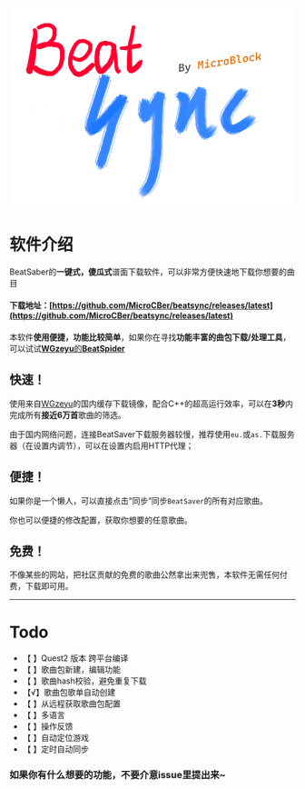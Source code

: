 ![](resources/beatsync.png)

# 软件介绍
BeatSaber的**一键式，傻瓜式**谱面下载软件，可以非常方便快速地下载你想要的曲目
#### 下载地址：[https://github.com/MicroCBer/beatsync/releases/latest](https://github.com/MicroCBer/beatsync/releases/latest)

本软件**使用便捷，功能比较简单**，如果你在寻找**功能丰富的曲包下载/处理工具**，可以试试[**WGzeyu**的**BeatSpider**](https://github.com/WGzeyu/BeatSpider)

## 快速！
使用来自[WGzeyu](https://bs-wgzeyu.gtxcn.com/)的国内缓存下载镜像，配合C++的超高运行效率，可以在**3秒**内完成所有**接近6万首**歌曲的筛选。

由于国内网络问题，连接BeatSaver下载服务器较慢，推荐使用`eu.`或`as.`下载服务器（在设置内调节），可以在设置内启用HTTP代理；
## 便捷！
如果你是一个懒人，可以直接点击“同步”同步`BeatSaver`的所有对应歌曲。

你也可以便捷的修改配置，获取你想要的任意歌曲。
## 免费！
不像某些的网站，把社区贡献的免费的歌曲公然拿出来兜售，本软件无需任何付费，下载即可用。

------

# Todo
- 【 】Quest2 版本 跨平台编译
- 【 】歌曲包新建，编辑功能
- 【 】歌曲hash校验，避免重复下载
- 【√】歌曲包歌单自动创建
- 【 】从远程获取歌曲包配置
- 【 】多语言
- 【 】操作反馈
- 【 】自动定位游戏
- 【 】定时自动同步

### 如果你有什么想要的功能，不要介意issue里提出来~
